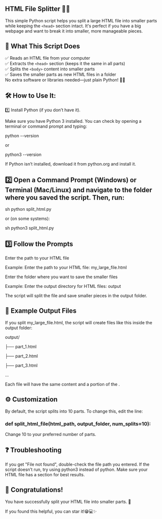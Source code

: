 HTML File Splitter 📝✨
------------------------------------------------------------------------------------------------------------------------------------------------------------------------
This simple Python script helps you split a large HTML file into smaller parts while keeping the `<head>` section intact. It's perfect if you have a big webpage and want to break it into smaller, more manageable pieces.

📌 What This Script Does
------------------------------------------------------------------------------------------------------------------------------------------------------------------------
✅ Reads an HTML file from your computer  
✅ Extracts the `<head>` section (keeps it the same in all parts)  
✅ Splits the `<body>` content into smaller parts  
✅ Saves the smaller parts as new HTML files in a folder  
No extra software or libraries needed—just plain Python! 🐍💡

🛠️ How to Use It:
------------------------------------------------------------------------------------------------------------------------------------------------------------------------
1️⃣ Install Python (if you don’t have it).

Make sure you have Python 3 installed. You can check by opening a terminal or command prompt and typing:

python --version

or

python3 --version

If Python isn’t installed, download it from python.org and install it.

2️⃣ Open a Command Prompt (Windows) or Terminal (Mac/Linux) and navigate to the folder where you saved the script. Then, run:
------------------------------------------------------------------------------------------------------------------------------------------------------------------------
sh python split_html.py

or (on some systems):

sh python3 split_html.py

3️⃣ Follow the Prompts
------------------------------------------------------------------------------------------------------------------------------------------------------------------------
Enter the path to your HTML file

Example: Enter the path to your HTML file: my_large_file.html

Enter the folder where you want to save the smaller files

Example: Enter the output directory for HTML files: output

The script will split the file and save smaller pieces in the output folder.

📂 Example Output Files
------------------------------------------------------------------------------------------------------------------------------------------------------------------------
If you split my_large_file.html, the script will create files like this inside the output folder:

output/

├── part_1.html

├── part_2.html

├── part_3.html

...

Each file will have the same <head> content and a portion of the <body>.

⚙️ Customization
------------------------------------------------------------------------------------------------------------------------------------------------------------------------
By default, the script splits into 10 parts. To change this, edit the line:

### def split_html_file(html_path, output_folder, num_splits=10):

Change 10 to your preferred number of parts.

❓ Troubleshooting
------------------------------------------------------------------------------------------------------------------------------------------------------------------------
If you get "File not found", double-check the file path you entered.
If the script doesn’t run, try using python3 instead of python.
Make sure your HTML file has a <body> section for best results.

🎉 Congratulations!
------------------------------------------------------------------------------------------------------------------------------------------------------------------------
You have successfully split your HTML file into smaller parts. 🚀

If you found this helpful, you can star it!😁💻✨
